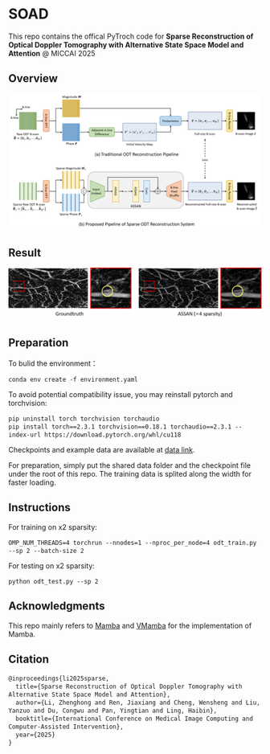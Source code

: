 # SOAD

This repo contains the offical PyTroch code for **Sparse Reconstruction of Optical Doppler Tomography with Alternative State Space Model and Attention** @ MICCAI 2025

## Overview
<img title="Overview" alt="Overview" src="figures/pipeline.png">

## Result
<img title="Result" alt="Result" src="figures/result.png">

## Preparation

To bulid the environment：
```
conda env create -f environment.yaml
```

To avoid potential compatibility issue, you may reinstall pytorch and torchvision:

```
pip uninstall torch torchvision torchaudio
pip install torch==2.3.1 torchvision==0.18.1 torchaudio==2.3.1 --index-url https://download.pytorch.org/whl/cu118
```

Checkpoints and example data are available at [data link](https://drive.google.com/drive/folders/1UukU1JyGvZpOvjCq1umU_HyTLp1ZfUP0?usp=sharing). 

For preparation, simply put the shared data folder and the checkpoint file under the root of this repo. The training data is splited along the width for faster loading.

## Instructions

For training on x2 sparsity:
```
OMP_NUM_THREADS=4 torchrun --nnodes=1 --nproc_per_node=4 odt_train.py --sp 2 --batch-size 2
```

For testing on x2 sparsity:

```
python odt_test.py --sp 2
```

## Acknowledgments

This repo mainly refers to [Mamba](https://github.com/state-spaces/mamba) and [VMamba](https://github.com/MzeroMiko/VMamba) for the implementation of Mamba.

## Citation

```
@inproceedings{li2025sparse,
  title={Sparse Reconstruction of Optical Doppler Tomography with Alternative State Space Model and Attention},
  author={Li, Zhenghong and Ren, Jiaxiang and Cheng, Wensheng and Liu, Yanzuo and Du, Congwu and Pan, Yingtian and Ling, Haibin},
  booktitle={International Conference on Medical Image Computing and Computer-Assisted Intervention},
  year={2025}
}
```